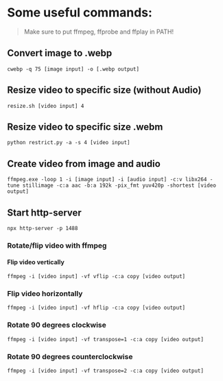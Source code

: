 # Some useful commands:
>Make sure to put ffmpeg, ffprobe and ffplay in PATH!

## Convert image to .webp
```
cwebp -q 75 [image input] -o [.webp output]
```

## Resize video to specific size (without Audio)
```
resize.sh [video input] 4
```

## Resize video to specific size .webm
```
python restrict.py -a -s 4 [video input]
```

## Create video from image and audio
```
ffmpeg.exe -loop 1 -i [image input] -i [audio input] -c:v libx264 -tune stillimage -c:a aac -b:a 192k -pix_fmt yuv420p -shortest [video output]
```

## Start http-server
```
npx http-server -p 1488
```

### Rotate/flip video with ffmpeg

#### Flip video  vertically
```
ffmpeg -i [video input] -vf vflip -c:a copy [video output]
```

### Flip video horizontally
```
ffmpeg -i [video input] -vf hflip -c:a copy [video output]
```

### Rotate 90 degrees clockwise
```
ffmpeg -i [video input] -vf transpose=1 -c:a copy [video output]
```

### Rotate 90 degrees counterclockwise
```
ffmpeg -i [video input] -vf transpose=2 -c:a copy [video output]
```
